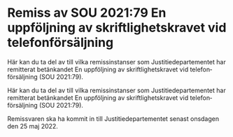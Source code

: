 # Remiss av SOU 2021:79 En uppföljning av skriftlighetskravet vid telefon­försäljning

Här kan du ta del av till vilka remiss­instanser som Justitie­departe­mentet har remitterat betänkandet En uppfölj­ning av skriftlig­hets­kravet vid telefon­försäljning (SOU 2021:79).

Här kan du ta del av till vilka remiss­instanser som Justitie­departe­mentet har remitterat betänkandet En uppfölj­ning av skriftlig­hets­kravet vid telefon­försäljning (SOU 2021:79).

Remissvaren ska ha kommit in till Justitie­departe­mentet senast onsdagen den 25 maj 2022.
